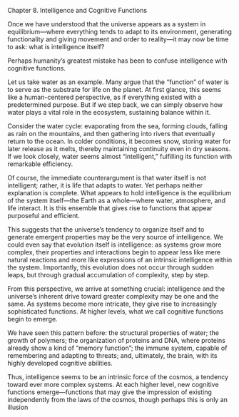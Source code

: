 Chapter 8. Intelligence and Cognitive Functions

Once we have understood that the universe appears as a system in equilibrium—where everything tends to adapt to its environment, generating functionality and giving movement and order to reality—it may now be time to ask: what is intelligence itself?

Perhaps humanity’s greatest mistake has been to confuse intelligence with cognitive functions.

Let us take water as an example. Many argue that the “function” of water is to serve as the substrate for life on the planet. At first glance, this seems like a human-centered perspective, as if everything existed with a predetermined purpose. But if we step back, we can simply observe how water plays a vital role in the ecosystem, sustaining balance within it.

Consider the water cycle: evaporating from the sea, forming clouds, falling as rain on the mountains, and then gathering into rivers that eventually return to the ocean. In colder conditions, it becomes snow, storing water for later release as it melts, thereby maintaining continuity even in dry seasons. If we look closely, water seems almost “intelligent,” fulfilling its function with remarkable efficiency.

Of course, the immediate counterargument is that water itself is not intelligent; rather, it is life that adapts to water. Yet perhaps neither explanation is complete. What appears to hold intelligence is the equilibrium of the system itself—the Earth as a whole—where water, atmosphere, and life interact. It is this ensemble that gives rise to functions that appear purposeful and efficient.

This suggests that the universe’s tendency to organize itself and to generate emergent properties may be the very source of intelligence. We could even say that evolution itself is intelligence: as systems grow more complex, their properties and interactions begin to appear less like mere natural reactions and more like expressions of an intrinsic intelligence within the system. Importantly, this evolution does not occur through sudden leaps, but through gradual accumulation of complexity, step by step.

From this perspective, we arrive at something crucial: intelligence and the universe’s inherent drive toward greater complexity may be one and the same. As systems become more intricate, they give rise to increasingly sophisticated functions. At higher levels, what we call cognitive functions begin to emerge.

We have seen this pattern before: the structural properties of water; the growth of polymers; the organization of proteins and DNA, where proteins already show a kind of “memory function”; the immune system, capable of remembering and adapting to threats; and, ultimately, the brain, with its highly developed cognitive abilities.

Thus, intelligence seems to be an intrinsic force of the cosmos, a tendency toward ever more complex systems. At each higher level, new cognitive functions emerge—functions that may give the impression of existing independently from the laws of the cosmos, though perhaps this is only an illusion